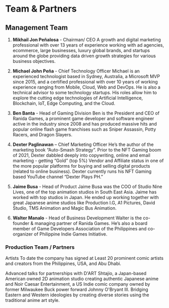 # Team & Partners

## Management Team

1. **Mikhail Jon Peñalosa** - Chairman/ CEO
   A growth and digital marketing professional with over 13 years of experience working with ad agencies, ecommerce, large businesses, luxury global brands, and startups around the globe providing data driven growth strategies for various business objectives.

2. **Michael John Peña** - Chief Technology Officer
   Michael is an experienced technologist based in Sydney, Australia, a Microsoft MVP since 2015, and a certified professional with over 10 years of working experience ranging from Mobile, Cloud, Web and DevOps. He is also a technical advisor to some technology startups. His roles allow him to explore the cutting edge technologies of Artificial Intelligence, Blockchain, IoT, Edge Computing, and the Cloud.

3. **Ben Banta** - Head of Gaming Division
   Ben is the President and CEO of Ranida Games, a prominent game developer and software engineer active in the industry since 2008 and has produced massive hits and popular online flash game franchises such as Sniper Assassin, Potty Racers, and Dragon Slayers.

4. **Dexter Paglinawan** – Chief Marketing Officer
   He’s the author of the marketing book “Auto-Smash Strategy”. Prior to the NFT Gaming boom of 2021, Dexter dabbled deeply into copywriting, online and email marketing - getting “Gold” (top 5%) Vendor and Affiliate status in one of the more popular platforms for buying and selling digital products (related to online business). Dexter currently runs his NFT Gaming based YouTube channel “Dexter Plays PH.”

5. **Jaime Busa** - Head of Product
   Jaime Busa was the COO of Studio Nine Lives, one of the top animation studios in South East Asia. Jaime has worked with top studios in Japan. He ended up working together with great Japanese anime studios like Production I.G, A1 Pictures, David Studio, TMS Animation and Magic Bus Animation.

6. **Walter Manalo** - Head of Business Development
   Walter is the co-founder & managing partner of Ranida Games. He’s also a board member of Game Developers Association of the Philippines and co-organizer of Philippine Indie Games Initiative.

### Production Team / Partners

Artists
To date the company has signed at Least 20 prominent comic artists and creators from the Philippines, USA, and Abu Dhabi.

Advanced talks for partnerships with D'ART Shtajio, a Japan-based American owned 2D animation studio creating authentic Japanese anime and Noir Caesar Entertainment, a US Indie comic company owned by former Milwaukee Buck power forward Johnny O'Bryant III. Bridging Eastern and Western ideologies by creating diverse stories using the traditional anime art style.
